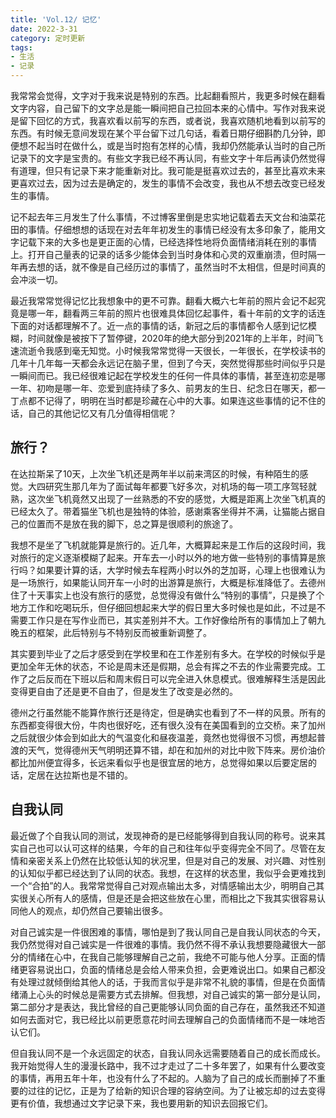 ```yaml
---
title: 'Vol.12/ 记忆'
date: 2022-3-31
category: 定时更新
tags:
- 生活
- 记录
---
```


我常常会觉得，文字对于我来说是特别的东西。比起翻看照片，我更多时候在翻看文字内容，自己留下的文字总是能一瞬间把自己拉回本来的心情中。写作对我来说是留下回忆的方式，我喜欢看以前写的东西，或者说，我喜欢随机地看到以前写的东西。有时候无意间发现在某个平台留下过几句话，看着日期仔细斟酌几分钟，即便想不起当时在做什么，或是当时抱有怎样的心情，我却仍然能承认当时的自己所记录下的文字是宝贵的。有些文字我已经不再认同，有些文字十年后再读仍然觉得有道理，但只有记录下来才能重新对比。我可能是挺喜欢过去的，甚至比喜欢未来更喜欢过去，因为过去是确定的，发生的事情不会改变，我也从不想去改变已经发生的事情。

记不起去年三月发生了什么事情，不过博客里倒是忠实地记载着去天文台和油菜花田的事情。仔细想想的话现在对去年年初发生的事情已经没有太多印象了，能用文字记载下来的大多也是更正面的心情，已经选择性地将负面情绪消耗在别的事情上。打开自己量表的记录的话多少能体会到当时身体和心灵的双重崩溃，但时隔一年再去想的话，就不像是自己经历过的事情了，虽然当时不太相信，但是时间真的会冲淡一切。

<!--more-->

最近我常常觉得记忆比我想象中的更不可靠。翻看大概六七年前的照片会记不起究竟是哪一年，翻看两三年前的照片也很难具体回忆起事件，看十年前的文字的话连下面的对话都理解不了。近一点的事情的话，新冠之后的事情都令人感到记忆模糊，时间就像是被按下了暂停键，2020年的绝大部分到2021年的上半年，时间飞速流逝令我感到毫无知觉。小时候我常常觉得一天很长，一年很长，在学校读书的几年十几年每一天都会永远记在脑子里，但到了今天，突然觉得那些时间似乎只是一瞬间而已。我已经很难记起在学校发生的任何一件具体的事情，甚至连初恋是哪一年、初吻是哪一年、恋爱到底持续了多久、前男友的生日、纪念日在哪天，都一丁点都不记得了，明明在当时都是珍藏在心中的大事。如果连这些事情的记不住的话，自己的其他记忆又有几分值得相信呢？

## 旅行？

在达拉斯呆了10天，上次坐飞机还是两年半以前来湾区的时候，有种陌生的感觉。大四研究生那几年为了面试每年都要飞好多次，对机场的每一项工序驾轻就熟，这次坐飞机竟然又出现了一丝熟悉的不安的感觉，大概是距离上次坐飞机真的已经太久了。带着猫坐飞机也是独特的体验，感谢乘客坐得并不满，让猫能占据自己的位置而不是放在我的脚下，总之算是很顺利的旅途了。

我想不是坐了飞机就能算是旅行的。近几年，大概算起来是工作后的这段时间，我对旅行的定义逐渐模糊了起来。开车去一小时以外的地方做一些特别的事情算是旅行吗？如果要计算的话，大学时候去车程两小时以外的芝加哥，心理上也很难认为是一场旅行，如果能认同开车一小时的出游算是旅行，大概是标准降低了。去德州住了十天事实上也没有旅行的感觉，总觉得没有做什么“特别的事情”，只是换了个地方工作和吃喝玩乐，但仔细回想起来大学的假日里大多时候也是如此，不过是不需要工作只是在写作业而已，其实差别并不大。工作好像给所有的事情加上了朝九晚五的框架，此后特别与不特别反而被重新调整了。

其实要到毕业了之后才感受到在学校里和在工作差别有多大。在学校的时候似乎是更加全年无休的状态，不论是周末还是假期，总会有挥之不去的作业需要完成。工作了之后反而在下班以后和周末假日可以完全进入休息模式。很难解释生活是因此变得更自由了还是更不自由了，但是发生了改变是必然的。

德州之行虽然能不能算作旅行还是待定，但是确实也看到了不一样的风景。所有的东西都变得很大份，牛肉也很好吃，还有很久没有在美国看到的立交桥。来了加州之后就很少体会到如此大的气温变化和昼夜温差，竟然也觉得很不习惯，再想起普渡的天气，觉得德州天气明明还算不错，却在和加州的对比中败下阵来。房价油价都比加州便宜得多，长远来看似乎也是很宜居的地方，总觉得如果以后要定居的话，定居在达拉斯也是不错的。

## 自我认同

最近做了个自我认同的测试，发现神奇的是已经能够得到自我认同的称号。说来其实自己也可以认可这样的结果，今年的自己和往年似乎变得完全不同了。尽管在友情和亲密关系上仍然在比较低认知的状况里，但是对自己的发展、对兴趣、对性别的认知似乎都已经达到了认同的状态。我想，在这样的状态里，我似乎会更难找到一个“合拍”的人。我常常觉得自己对观点输出太多，对情感输出太少，明明自己其实很关心所有人的感情，但是还是会把这些放在心里，而相比之下我其实很容易认同他人的观点，却仍然自己要输出很多。

对自己诚实是一件很困难的事情，哪怕是到了我认同自己是自我认同状态的今天，我仍然觉得对自己诚实是一件很难的事情。我仍然不得不承认我想要隐藏很大一部分的情绪在心中，在我自己能够理解自己之前，我绝不可能与他人分享。正面的情绪更容易说出口，负面的情绪总是会给人带来负担，会更难说出口。如果自己都没有处理过就倾倒给其他人的话，于我而言似乎是非常不礼貌的事情，但是在负面情绪涌上心头的时候总是需要方式去排解。但我想，对自己诚实的第一部分是认同，第二部分才是表达，我比曾经的自己更能够认同负面的自己存在，虽然我还不知道如何去面对它，我已经比以前更愿意花时间去理解自己的负面情绪而不是一味地否认它们。

但自我认同不是一个永远固定的状态，自我认同永远需要随着自己的成长而成长。我开始觉得人生的漫漫长路中，我不过才走过了二十多年罢了，如果有什么要改变的事情，再用五年十年，也没有什么了不起的。人脑为了自己的成长而删掉了不重要的过往的记忆，正是为了给新的知识合理的容纳空间。为了让被忘却的过去变得更有价值，我想通过文字记录下来，我也要用新的知识去回报它们。



